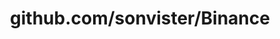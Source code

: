 ---
layout: post
title: github.com/sonvister/Binance
categories: link
tags: [انگلیسی, برنامه‌نویسی]
---